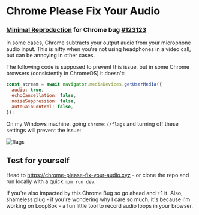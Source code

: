 <h1 style="border-bottom-width: 0">Chrome Please Fix Your Audio</h1>

### [Minimal Reproduction](https://chrome-please-fix-your-audio.xyz) for Chrome bug [#123123]()

In some cases, Chrome subtracts your output audio from your microphone audio input. This is nifty when you're not using headphones in a video call, but can be annoying in other cases. 

The following code is supposed to prevent this issue, but in some Chrome browsers (consistently in ChromeOS) it doesn't:

```js
const stream = await navigator.mediaDevices.getUserMedia({
  audio: true,
  echoCancellation: false,
  noiseSuppression: false,
  autoGainControl: false,
});
```

On my Windows machine, going `chrome://flags` and turning off these settings will prevent the issue:

![flags](https://github.com/lukeschaefer/chrome-please-fix-your-audio/assets/5386710/fb95f52d-b7aa-44b0-afe6-32704df1d6db)

## Test for yourself

Head to https://chrome-please-fix-your-audio.xyz - or clone the repo and run locally with a quick `npm run dev`.

If you're also impacted by this Chrome Bug so go ahead and +1 it. Also, shameless plug - if you're wondering why I care so much, it's because I'm working on LoopBox - a fun little tool to record audio loops in your browser.
